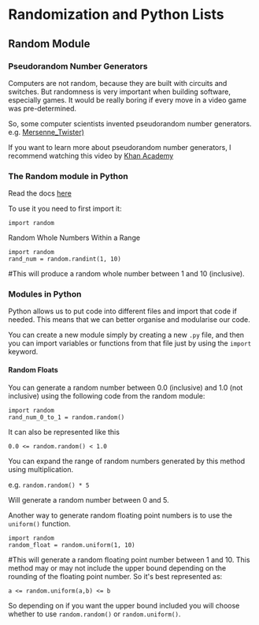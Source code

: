 # Randomization and Python Lists

## Random Module
### Pseudorandom Number Generators
Computers are not random, because they are built with circuits and switches. But randomness is very important when building software, especially games. It would be really boring if every move in a video game was pre-determined.

So, some computer scientists invented pseudorandom number generators. e.g. [Mersenne_Twister)](https://en.wikipedia.org/wiki/Mersenne_Twister)

If you want to learn more about pseudorandom number generators, I recommend watching this video by [Khan Academy](https://www.youtube.com/watch?v=GtOt7EBNEwQ&ab_channel=KhanAcademyLabs)

### The Random module in Python
Read the docs [here](https://docs.python.org/3/library/random.html)

To use it you need to first import it:
```
import random
```

Random Whole Numbers Within a Range

```
import random
rand_num = random.randint(1, 10)
```
#This will produce a random whole number between 1 and 10 (inclusive).

### Modules in Python
Python allows us to put code into different files and import that code if needed. This means that we can better organise and modularise our code.

You can create a new module simply by creating a new ```.py``` file, and then you can import variables or functions from that file just by using the ```import``` keyword.

#### Random Floats
You can generate a random number between 0.0 (inclusive) and 1.0 (not inclusive) using the following code from the random module:

```
import random
rand_num_0_to_1 = random.random()
```
It can also be represented like this

```
0.0 <= random.random() < 1.0
```

You can expand the range of random numbers generated by this method using multiplication.

e.g. ```random.random() * 5```

Will generate a random number between 0 and 5.

Another way to generate random floating point numbers is to use the ```uniform()``` function.

```
import random
random_float = random.uniform(1, 10)
```

#This will generate a random floating point number between 1 and 10.
This method may or may not include the upper bound depending on the rounding of the floating point number. So it's best represented as:

```a <= random.uniform(a,b) <= b```

So depending on if you want the upper bound included you will choose whether to use ```random.random()``` or ```random.uniform()```.
